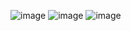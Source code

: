 ![image](https://github.com/user-attachments/assets/99d5d834-0d56-47a2-bbb8-340a74657227)
![image](https://github.com/user-attachments/assets/46144716-8866-4b14-9c59-7df51d119620)
![image](https://github.com/user-attachments/assets/a1327c50-d052-44d3-a3e3-1db104009945)
